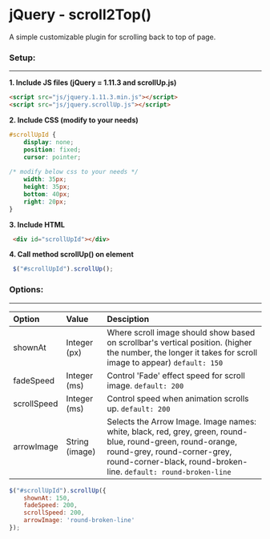 jQuery - scroll2Top()
=======
A simple customizable plugin for scrolling back to top of page.

### Setup:
------
**1. Include JS files (jQuery = 1.11.3 and scrollUp.js)**
````html
<script src="js/jquery.1.11.3.min.js"></script>
<script src="js/jquery.scrollUp.js"></script>
````

**2. Include CSS (modify to your needs)**
````css
#scrollUpId {
	display: none;
	position: fixed;
	cursor: pointer;
	  
/* modify below css to your needs */
	width: 35px;
	height: 35px;
	bottom: 40px;
	right: 20px;
}
````


**3. Include HTML**
````html
 <div id="scrollUpId"></div>
````

**4. Call method scrollUp() on element**
````javascript
 $("#scrollUpId").scrollUp();
````

### Options:
------

| Option      | Value            | Desciption                         |
| :-----------|:-----------------|:------------------------------------------------------------------------------------------------------------------------------------------------------------|
| shownAt    | Integer (px)     | Where scroll image should show based on scrollbar's vertical position. (higher the number, the longer it takes for scroll image to appear) `default: 150` |
| fadeSpeed   | Integer (ms)     | Control 'Fade' effect speed for scroll image. `default: 200` |
| scrollSpeed | Integer (ms)     | Control speed when animation scrolls up. `default: 200` |
| arrowImage  | String (image)   | Selects the Arrow Image. Image names: white, black, red, grey, green, round-blue, round-green, round-orange, round-grey, round-corner-grey, round-corner-black, round-broken-line. `default: round-broken-line` |

````javascript
$("#scrollUpId").scrollUp({
	shownAt: 150,
	fadeSpeed: 200,
	scrollSpeed: 200,
	arrowImage: 'round-broken-line'
});
	
````